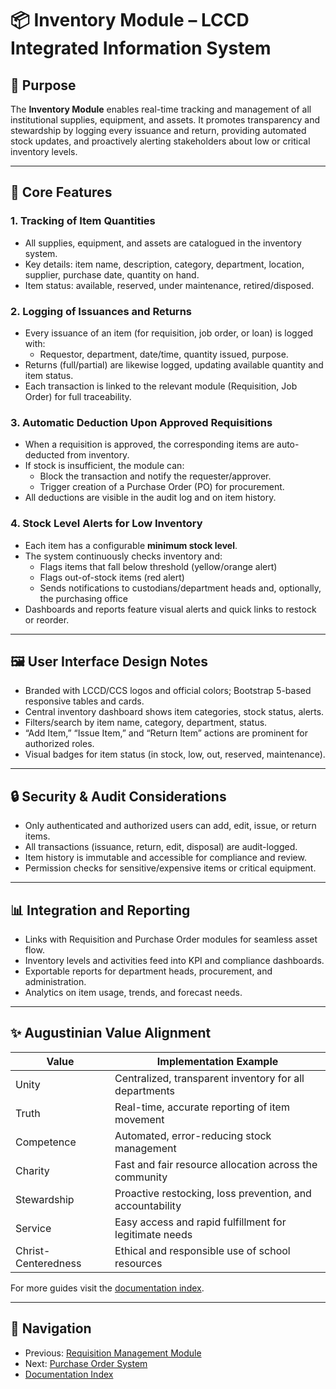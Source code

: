 # 📦 Inventory Module – LCCD Integrated Information System

## 🌟 Purpose

The **Inventory Module** enables real-time tracking and management of all institutional supplies, equipment, and assets. It promotes transparency and stewardship by logging every issuance and return, providing automated stock updates, and proactively alerting stakeholders about low or critical inventory levels.

---

## 🧐 Core Features

### 1. Tracking of Item Quantities
- All supplies, equipment, and assets are catalogued in the inventory system.
- Key details: item name, description, category, department, location, supplier, purchase date, quantity on hand.
- Item status: available, reserved, under maintenance, retired/disposed.

### 2. Logging of Issuances and Returns
- Every issuance of an item (for requisition, job order, or loan) is logged with:
  - Requestor, department, date/time, quantity issued, purpose.
- Returns (full/partial) are likewise logged, updating available quantity and item status.
- Each transaction is linked to the relevant module (Requisition, Job Order) for full traceability.

### 3. Automatic Deduction Upon Approved Requisitions
- When a requisition is approved, the corresponding items are auto-deducted from inventory.
- If stock is insufficient, the module can:
  - Block the transaction and notify the requester/approver.
  - Trigger creation of a Purchase Order (PO) for procurement.
- All deductions are visible in the audit log and on item history.

### 4. Stock Level Alerts for Low Inventory
- Each item has a configurable **minimum stock level**.
- The system continuously checks inventory and:
  - Flags items that fall below threshold (yellow/orange alert)
  - Flags out-of-stock items (red alert)
  - Sends notifications to custodians/department heads and, optionally, the purchasing office
- Dashboards and reports feature visual alerts and quick links to restock or reorder.

---

## 🖼️ User Interface Design Notes

- Branded with LCCD/CCS logos and official colors; Bootstrap 5-based responsive tables and cards.
- Central inventory dashboard shows item categories, stock status, alerts.
- Filters/search by item name, category, department, status.
- “Add Item,” “Issue Item,” and “Return Item” actions are prominent for authorized roles.
- Visual badges for item status (in stock, low, out, reserved, maintenance).

---

## 🔒 Security & Audit Considerations

- Only authenticated and authorized users can add, edit, issue, or return items.
- All transactions (issuance, return, edit, disposal) are audit-logged.
- Item history is immutable and accessible for compliance and review.
- Permission checks for sensitive/expensive items or critical equipment.

---

## 📊 Integration and Reporting

- Links with Requisition and Purchase Order modules for seamless asset flow.
- Inventory levels and activities feed into KPI and compliance dashboards.
- Exportable reports for department heads, procurement, and administration.
- Analytics on item usage, trends, and forecast needs.

---

## ✨ Augustinian Value Alignment

| Value               | Implementation Example                                   |
|---------------------|----------------------------------------------------------|
| Unity               | Centralized, transparent inventory for all departments   |
| Truth               | Real-time, accurate reporting of item movement           |
| Competence          | Automated, error-reducing stock management               |
| Charity             | Fast and fair resource allocation across the community   |
| Stewardship         | Proactive restocking, loss prevention, and accountability|
| Service             | Easy access and rapid fulfillment for legitimate needs   |
| Christ-Centeredness | Ethical and responsible use of school resources          |

For more guides visit the [documentation index](README.md).

---

## 🚀 Navigation
- Previous: [Requisition Management Module](requisition-management-module.md)
- Next: [Purchase Order System](purchase-order-module.md)
- [Documentation Index](README.md)
